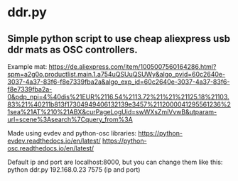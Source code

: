 # ddr.py
## Simple python script to use cheap aliexpress usb ddr mats as OSC controllers.

Example mat:
https://de.aliexpress.com/item/1005007560164286.html?spm=a2g0o.productlist.main.1.a754uQSUuQSUWy&algo_pvid=60c2640e-3037-4a37-83f6-f8e7339fba2a&algo_exp_id=60c2640e-3037-4a37-83f6-f8e7339fba2a-0&pdp_npi=4%40dis%21EUR%2116.54%2113.72%21%21%21125.18%21103.83%21%40211b813f17304949406132139e3457%2112000041295561236%21sea%21AT%210%21ABX&curPageLogUid=swWXsZmiVvwB&utparam-url=scene%3Asearch%7Cquery_from%3A

Made using evdev and python-osc libraries:
https://python-evdev.readthedocs.io/en/latest/
https://python-osc.readthedocs.io/en/latest/

Default ip and port are localhost:8000, but you can change them like this:
python ddr.py 192.168.0.23 7575 (ip and port)
